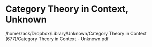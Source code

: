 # Category Theory in Context, Unknown

/home/zack/Dropbox/Library/Unknown/Category Theory in Context (677)/Category Theory in Context - Unknown.pdf


